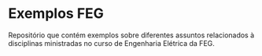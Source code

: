 # Exemplos FEG

Repositório que contém exemplos sobre diferentes assuntos relacionados à disciplinas ministradas no curso de Engenharia Elétrica da FEG.
